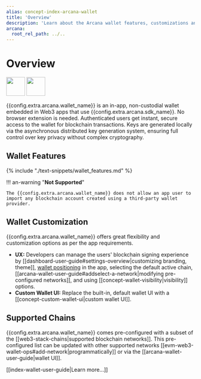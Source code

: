 ```yaml
---
alias: concept-index-arcana-wallet
title: 'Overview'
description: 'Learn about the Arcana wallet features, customizations and supported chains and Web3 wallet operations.'
arcana:
  root_rel_path: ../..
---
```


# Overview

<img src="{{config.extra.arcana.img_dir}}/icons/i_an_wallet_light.{{config.extra.arcana.img_png}}#only-light" width="50"/>
<img src="{{config.extra.arcana.img_dir}}/icons/i_an_wallet_dark.{{config.extra.arcana.img_png}}#only-dark" width="50"/>

{{config.extra.arcana.wallet_name}} is an in-app, non-custodial wallet embedded in Web3 apps that use {{config.extra.arcana.sdk_name}}. No browser extension is needed. Authenticated users get instant, secure access to the wallet for blockchain transactions. Keys are generated locally via the asynchronous distributed key generation system, ensuring full control over key privacy without complex cryptography.

## Wallet Features

{% include "./text-snippets/wallet_features.md" %}

!!! an-warning "**Not Supported**"

    The {{config.extra.arcana.wallet_name}} does not allow an app user to import any blockchain account created using a third-party wallet provider. 

## Wallet Customization

{{config.extra.arcana.wallet_name}} offers great flexibility and customization options as per the app requirements. 

* **UX:** Developers can manage the users' blockchain signing experience by [[dashboard-user-guide#settings-overview|customizing branding, theme]], [wallet positioning](https://authsdk-ref-guide.netlify.app/interfaces/constructorparams) in the app, selecting the default active chain, [[arcana-wallet-user-guide#addselect-a-network|modifying pre-configured networks]], and using [[concept-wallet-visibility|visibility]] options.
* **Custom Wallet UI:** Replace the built-in, default wallet UI with a [[concept-custom-wallet-ui|custom wallet UI]].

## Supported Chains

{{config.extra.arcana.wallet_name}} comes pre-configured with a subset of the [[web3-stack-chains|supported blockchain networks]]. This pre-configured list can be updated with other supported networks [[evm-web3-wallet-ops#add-network|programmatically]] or via the [[arcana-wallet-user-guide|wallet UI]].

[[index-wallet-user-guide|Learn more...]]